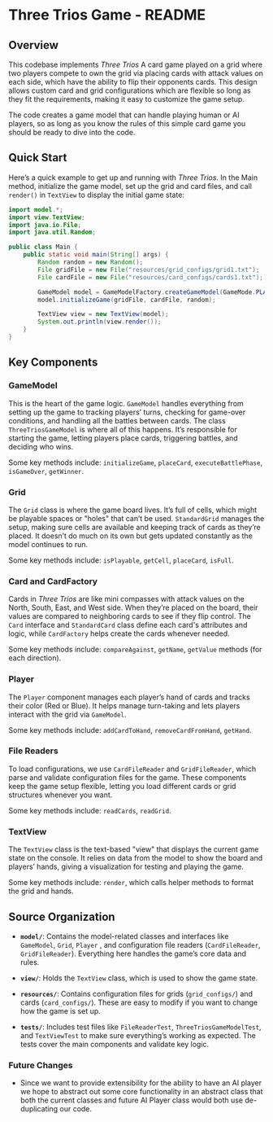 # Three Trios Game - README

## Overview

This codebase implements *Three Trios* A card game played on a grid where two players compete to
own the grid via placing cards with attack values on each side, which have the ability to flip
their opponents cards. This design allows custom card and grid configurations which are flexible
so long as they fit the requirements, making it easy to customize the game setup.

The code creates a game model that can handle playing human or AI players, so as long as you know
the rules of this simple card game you should be ready to dive into the code.

## Quick Start

Here’s a quick example to get up and running with *Three Trios*. In the Main method,
initialize the game model,
set up the grid and card files, and call `render()` in `TextView` to display the initial game state:

```java
import model.*;
import view.TextView;
import java.io.File;
import java.util.Random;

public class Main {
    public static void main(String[] args) {
        Random random = new Random();
        File gridFile = new File("resources/grid_configs/grid1.txt");
        File cardFile = new File("resources/card_configs/cards1.txt");

        GameModel model = GameModelFactory.createGameModel(GameMode.PLAYER_VS_PLAYER);
        model.initializeGame(gridFile, cardFile, random);

        TextView view = new TextView(model);
        System.out.println(view.render()); 
    }
}
```

## Key Components

### GameModel
This is the heart of the game logic. `GameModel` handles everything from setting up the game to
tracking players’ turns, checking for game-over conditions, and handling all the battles between
cards. The class `ThreeTriosGameModel` is where all of this happens. It’s responsible for starting
the game, letting players place cards, triggering battles, and deciding who wins.

Some key methods include: `initializeGame`, `placeCard`, `executeBattlePhase`, `isGameOver`,
`getWinner`.

### Grid
The `Grid` class is where the game board lives. It’s full of cells, which might be playable spaces
or "holes" that can’t be used. `StandardGrid` manages the setup, making sure cells are available
and keeping track of cards as they’re placed. It doesn’t do much on its own but gets updated
constantly as the model continues to run.

Some key methods include: `isPlayable`, `getCell`, `placeCard`, `isFull`.

### Card and CardFactory
Cards in *Three Trios* are like mini compasses with attack values on the North, South, East, and
West side. When they’re placed on the board, their values are compared to neighboring cards to see
if they flip control. The `Card` interface and `StandardCard` class define each card's attributes
and logic, while `CardFactory` helps create the cards whenever needed.

Some key methods include: `compareAgainst`, `getName`, `getValue` methods (for each direction).

### Player
The `Player` component manages each player’s hand of cards and tracks their
color (Red or Blue). It helps manage turn-taking and lets players interact with the grid via
`GameModel`.

Some key methods include: `addCardToHand`, `removeCardFromHand`, `getHand`.

### File Readers
To load configurations, we use `CardFileReader` and `GridFileReader`, which parse and validate
configuration files for the game. These components keep the game setup flexible, letting you load
different cards or grid structures whenever you want.

Some key methods include: `readCards`, `readGrid`.

### TextView
The `TextView` class is the text-based "view" that displays the current game state on the console.
It relies on data from the model to show the board and players’ hands, giving a visualization for
testing and playing the game.

Some key methods include: `render`, which calls helper methods to format the grid and hands.

## Source Organization

- **`model/`**: Contains the model-related classes and interfaces like `GameModel`, `Grid`, `Player`
  , and configuration file readers (`CardFileReader`, `GridFileReader`). Everything here handles the
  game’s core data and rules.

- **`view/`**: Holds the `TextView` class, which is used to show the game state.

- **`resources/`**: Contains configuration files for grids (`grid_configs/`) and cards
  (`card_configs/`). These are easy to modify if you want to change how the game is set up.

- **`tests/`**: Includes test files like `FileReaderTest`, `ThreeTriosGameModelTest`, and
  `TextViewTest` to make sure everything’s working as expected. The tests cover the main components
  and validate key logic.

### Future Changes
- Since we want to provide extensibility for the ability to have an AI player we hope to abstract
  out some core functionality in an abstract class that both the current classes and future AI Player
  class would both use de-duplicating our code. 

